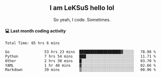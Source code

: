 <h2 align="center">I am LeKSuS hello lol</h2>
<p align="center">So yeah, I code. Sometimes.</p>

#### :computer: Last month coding activity
<!--START_SECTION:waka-->

```txt
Total Time: 65 hrs 6 mins

Go                53 hrs 23 mins  ███████████████████▓░░░░░   78.98 %
Python            7 hrs 54 mins   ███░░░░░░░░░░░░░░░░░░░░░░   11.71 %
Other             2 hrs 30 mins   █░░░░░░░░░░░░░░░░░░░░░░░░   03.70 %
YAML              1 hr 48 mins    ▓░░░░░░░░░░░░░░░░░░░░░░░░   02.66 %
Markdown          39 mins         ▒░░░░░░░░░░░░░░░░░░░░░░░░   00.96 %
```

<!--END_SECTION:waka-->
